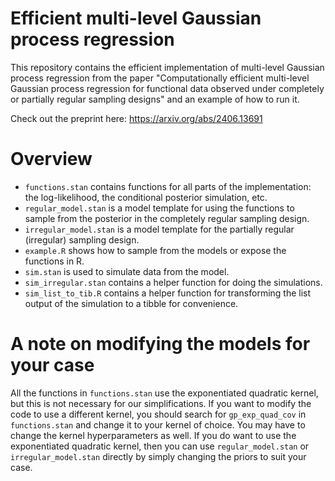 # Efficient multi-level Gaussian process regression

This repository contains the efficient implementation of multi-level Gaussian
process regression from the paper "Computationally efficient multi-level
Gaussian process regression for functional data observed under completely or
partially regular sampling designs" and an example of how to run it.

Check out the preprint here: https://arxiv.org/abs/2406.13691

# Overview

- `functions.stan` contains functions for all parts of the implementation: the
  log-likelihood, the conditional posterior simulation, etc.
- `regular_model.stan` is a model template for using the functions to sample
  from the posterior in the completely regular sampling design.
- `irregular_model.stan` is a model template for the partially regular
  (irregular) sampling design.
- `example.R` shows how to sample from the models or expose the functions in R.
- `sim.stan` is used to simulate data from the model.
- `sim_irregular.stan` contains a helper function for doing the simulations.
- `sim_list_to_tib.R` contains a helper function for transforming the list
  output of the simulation to a tibble for convenience.

# A note on modifying the models for your case

All the functions in `functions.stan` use the exponentiated quadratic kernel,
but this is not necessary for our simplifications. If you want to modify the
code to use a different kernel, you should search for `gp_exp_quad_cov` in
`functions.stan` and change it to your kernel of choice. You may have to change
the kernel hyperparameters as well. If you do want to use the exponentiated
quadratic kernel, then you can use `regular_model.stan` or
`irregular_model.stan` directly by simply changing the priors to suit your case.
